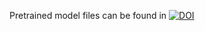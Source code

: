 Pretrained model files can be found in [![DOI](https://zenodo.org/badge/DOI/10.5281/zenodo.3833661.svg)](https://doi.org/10.5281/zenodo.3833661)
